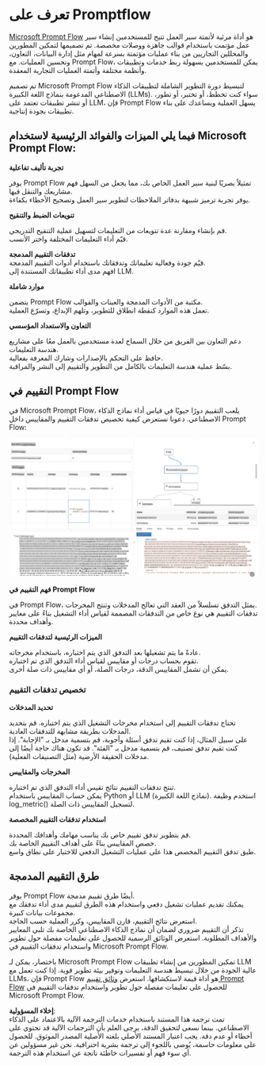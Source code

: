 # **تعرف على Promptflow**

[Microsoft Prompt Flow](https://microsoft.github.io/promptflow/index.html?WT.mc_id=aiml-138114-kinfeylo) هو أداة مرئية لأتمتة سير العمل تتيح للمستخدمين إنشاء سير عمل مؤتمت باستخدام قوالب جاهزة ووصلات مخصصة. تم تصميمها لتمكين المطورين والمحللين التجاريين من بناء عمليات مؤتمتة بسرعة لمهام مثل إدارة البيانات، التعاون، وتحسين العمليات. مع Prompt Flow، يمكن للمستخدمين بسهولة ربط خدمات وتطبيقات وأنظمة مختلفة وأتمتة العمليات التجارية المعقدة.

تم تصميم Microsoft Prompt Flow لتبسيط دورة التطوير الشاملة لتطبيقات الذكاء الاصطناعي المدعومة بنماذج اللغة الكبيرة (LLMs). سواء كنت تخطط، أو تختبر، أو تطور، أو تنشر تطبيقات تعتمد على LLM، فإن Prompt Flow يسهل العملية ويساعدك على بناء تطبيقات بجودة إنتاجية.

## فيما يلي الميزات والفوائد الرئيسية لاستخدام Microsoft Prompt Flow:

**تجربة تأليف تفاعلية**

يوفر Prompt Flow تمثيلاً بصريًا لبنية سير العمل الخاص بك، مما يجعل من السهل فهم مشاريعك والتنقل فيها.  
يوفر تجربة ترميز شبيهة بدفاتر الملاحظات لتطوير سير العمل وتصحيح الأخطاء بكفاءة.

**تنويعات الضبط والتنقيح**

قم بإنشاء ومقارنة عدة تنويعات من التعليمات لتسهيل عملية التنقيح التدريجي.  
قيّم أداء التعليمات المختلفة واختر الأنسب.

**تدفقات التقييم المدمجة**  
قيّم جودة وفعالية تعليماتك وتدفقاتك باستخدام أدوات التقييم المدمجة.  
افهم مدى أداء تطبيقاتك المستندة إلى LLM.

**موارد شاملة**

يتضمن Prompt Flow مكتبة من الأدوات المدمجة والعينات والقوالب.  
تعمل هذه الموارد كنقطة انطلاق للتطوير، وتلهم الإبداع، وتسرّع العملية.

**التعاون والاستعداد المؤسسي**

دعم التعاون بين الفريق من خلال السماح لعدة مستخدمين بالعمل معًا على مشاريع هندسة التعليمات.  
حافظ على التحكم بالإصدارات وشارك المعرفة بفعالية.  
بسّط عملية هندسة التعليمات بالكامل من التطوير والتقييم إلى النشر والمراقبة.

## التقييم في Prompt Flow

في Microsoft Prompt Flow، يلعب التقييم دورًا حيويًا في قياس أداء نماذج الذكاء الاصطناعي. دعونا نستعرض كيفية تخصيص تدفقات التقييم والمقاييس داخل Prompt Flow:

![PFVizualise](../../../../../translated_images/pfvisualize.93c453890f4088830217fa7308b1a589058ed499bbfff160c85676066b5cbf2d.ar.png)

**فهم التقييم في Prompt Flow**

في Prompt Flow، يمثل التدفق تسلسلاً من العقد التي تعالج المدخلات وتنتج المخرجات.  
تدفقات التقييم هي نوع خاص من التدفقات المصممة لقياس أداء التشغيل بناءً على معايير وأهداف محددة.

**الميزات الرئيسية لتدفقات التقييم**

عادةً ما يتم تشغيلها بعد التدفق الذي يتم اختباره، باستخدام مخرجاته.  
تقوم بحساب درجات أو مقاييس لقياس أداء التدفق الذي تم اختباره.  
يمكن أن تشمل المقاييس الدقة، درجات الصلة، أو أي مقاييس ذات صلة أخرى.

### تخصيص تدفقات التقييم

**تحديد المدخلات**

تحتاج تدفقات التقييم إلى استخدام مخرجات التشغيل الذي يتم اختباره. قم بتحديد المدخلات بطريقة مشابهة للتدفقات العادية.  
على سبيل المثال، إذا كنت تقيم تدفق أسئلة وأجوبة، قم بتسمية مدخل بـ "الإجابة". إذا كنت تقيم تدفق تصنيف، قم بتسمية مدخل بـ "الفئة". قد تكون هناك حاجة أيضًا إلى مدخلات الحقيقة الأرضية (مثل التصنيفات الفعلية).

**المخرجات والمقاييس**

تنتج تدفقات التقييم نتائج تقيس أداء التدفق الذي تم اختباره.  
يمكن حساب المقاييس باستخدام Python أو LLM (نماذج اللغة الكبيرة). استخدم وظيفة log_metric() لتسجيل المقاييس ذات الصلة.

**استخدام تدفقات التقييم المخصصة**

قم بتطوير تدفق تقييم خاص بك يناسب مهامك وأهدافك المحددة.  
خصص المقاييس بناءً على أهداف التقييم الخاصة بك.  
طبق تدفق التقييم المخصص هذا على عمليات التشغيل الدفعي للاختبار على نطاق واسع.

## طرق التقييم المدمجة

يوفر Prompt Flow أيضًا طرق تقييم مدمجة.  
يمكنك تقديم عمليات تشغيل دفعي واستخدام هذه الطرق لتقييم مدى أداء تدفقك مع مجموعات بيانات كبيرة.  
استعرض نتائج التقييم، قارن المقاييس، وكرر العملية حسب الحاجة.  
تذكر أن التقييم ضروري لضمان أن نماذج الذكاء الاصطناعي الخاصة بك تلبي المعايير والأهداف المطلوبة. استعرض الوثائق الرسمية للحصول على تعليمات مفصلة حول تطوير واستخدام تدفقات التقييم في Microsoft Prompt Flow.

باختصار، يمكن لـ Microsoft Prompt Flow تمكين المطورين من إنشاء تطبيقات LLM عالية الجودة من خلال تبسيط هندسة التعليمات وتوفير بيئة تطوير قوية. إذا كنت تعمل مع LLMs، فإن Prompt Flow هو أداة قيمة لاستكشافها. استعرض [وثائق تقييم Prompt Flow](https://learn.microsoft.com/azure/machine-learning/prompt-flow/how-to-develop-an-evaluation-flow?view=azureml-api-2?WT.mc_id=aiml-138114-kinfeylo) للحصول على تعليمات مفصلة حول تطوير واستخدام تدفقات التقييم في Microsoft Prompt Flow.

**إخلاء المسؤولية**:  
تمت ترجمة هذا المستند باستخدام خدمات الترجمة الآلية بالاعتماد على الذكاء الاصطناعي. بينما نسعى لتحقيق الدقة، يرجى العلم بأن الترجمات الآلية قد تحتوي على أخطاء أو عدم دقة. يجب اعتبار المستند الأصلي بلغته الأصلية المصدر الموثوق. للحصول على معلومات حاسمة، يُوصى باللجوء إلى ترجمة بشرية احترافية. نحن غير مسؤولين عن أي سوء فهم أو تفسيرات خاطئة ناتجة عن استخدام هذه الترجمة.